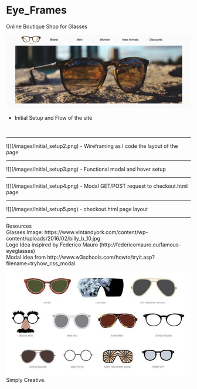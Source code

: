 # Eye_Frames
Online Boutique Shop for Glasses

![](/images/initial_setup.png)
- Initial Setup and Flow of the site
<br />
<hr>
![](/images/initial_setup2.png)
- Wireframing as I code the layout of the page
<br />
<hr>
![](/images/initial_setup3.png)
- Functional modal and hover setup
<br />
<hr>
![](/images/initial_setup4.png)
- Modal GET/POST request to checkout.html page
<br />
<hr>
![](/images/initial_setup5.png)
- checkout.html page layout
<br />
<hr>
Resources <br>
Glasses Image: https://www.vintandyork.com/content/wp-content/uploads/2016/02/billy_b_10.jpg <br>
Logo Idea inspired by Federico Mauro (http://federicomauro.eu/famous-eyeglasses) <br>
Modal Idea from http://www.w3schools.com/howto/tryit.asp?filename=tryhow_css_modal

![](/images/creative.jpg)<br />
Simply Creative.
